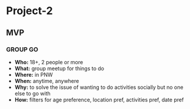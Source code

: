 # Project-2

## MVP

### GROUP GO
 - **Who:** 18+, 2 people or more
 - **What:** group meetup for things to do
 - **Where:** in PNW
 - **When:** anytime, anywhere
 - **Why:** to solve the issue of wanting to do activities socially but no one else to go with
 - **How:** filters for age preference, location pref, activities pref, date pref
